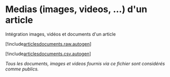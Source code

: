 # Medias (images, videos, ...) d'un article

Intégration images, vidéos et documents d'un article


[!include[articlesdocuments.raw.autogen](articlesdocuments.raw.autogen.md)]

[!include[articlesdocuments.csv.autogen](articlesdocuments.csv.autogen.md)]

<!-- [!include[articlesdocuments.xml.autogen](articlesdocuments.xml.autogen.md)]--> 

_Tous les documents, images et videos fournis via ce fichier sont considérés comme publics._